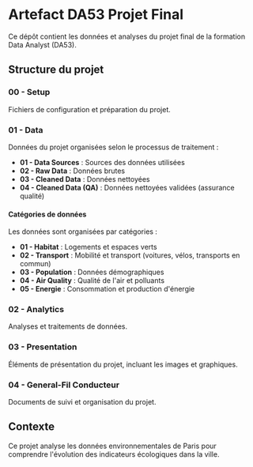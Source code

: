 # Artefact DA53 Projet Final

Ce dépôt contient les données et analyses du projet final de la formation Data Analyst (DA53).

## Structure du projet

### 00 - Setup
Fichiers de configuration et préparation du projet.

### 01 - Data
Données du projet organisées selon le processus de traitement :
- **01 - Data Sources** : Sources des données utilisées
- **02 - Raw Data** : Données brutes
- **03 - Cleaned Data** : Données nettoyées
- **04 - Cleaned Data (QA)** : Données nettoyées validées (assurance qualité)

#### Catégories de données
Les données sont organisées par catégories :
- **01 - Habitat** : Logements et espaces verts
- **02 - Transport** : Mobilité et transport (voitures, vélos, transports en commun)
- **03 - Population** : Données démographiques
- **04 - Air Quality** : Qualité de l'air et polluants
- **05 - Energie** : Consommation et production d'énergie

### 02 - Analytics
Analyses et traitements de données.

### 03 - Presentation
Éléments de présentation du projet, incluant les images et graphiques.

### 04 - General-Fil Conducteur
Documents de suivi et organisation du projet.

## Contexte
Ce projet analyse les données environnementales de Paris pour comprendre l'évolution des indicateurs écologiques dans la ville.